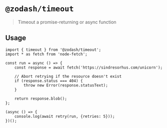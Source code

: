 # `@zodash/timeout`

> Timeout a promise-returning or async function

## Usage

```
import { timeout } from '@zodash/timeout';
import * as fetch from 'node-fetch';

const run = async () => {
	const response = await fetch('https://sindresorhus.com/unicorn');

	// Abort retrying if the resource doesn't exist
	if (response.status === 404) {
		throw new Error(response.statusText);
	}

	return response.blob();
};

(async () => {
	console.log(await retry(run, {retries: 5}));
})();
```
